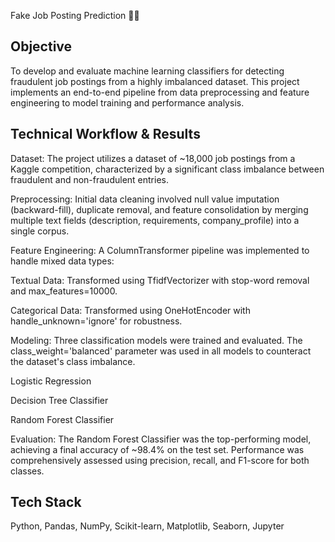 Fake Job Posting Prediction 👨‍💻
## Objective
To develop and evaluate machine learning classifiers for detecting fraudulent job postings from a highly imbalanced dataset. This project implements an end-to-end pipeline from data preprocessing and feature engineering to model training and performance analysis.

## Technical Workflow & Results
Dataset: The project utilizes a dataset of ~18,000 job postings from a Kaggle competition, characterized by a significant class imbalance between fraudulent and non-fraudulent entries.

Preprocessing: Initial data cleaning involved null value imputation (backward-fill), duplicate removal, and feature consolidation by merging multiple text fields (description, requirements, company_profile) into a single corpus.

Feature Engineering: A ColumnTransformer pipeline was implemented to handle mixed data types:

Textual Data: Transformed using TfidfVectorizer with stop-word removal and max_features=10000.

Categorical Data: Transformed using OneHotEncoder with handle_unknown='ignore' for robustness.

Modeling: Three classification models were trained and evaluated. The class_weight='balanced' parameter was used in all models to counteract the dataset's class imbalance.

Logistic Regression

Decision Tree Classifier

Random Forest Classifier

Evaluation: The Random Forest Classifier was the top-performing model, achieving a final accuracy of ~98.4% on the test set. Performance was comprehensively assessed using precision, recall, and F1-score for both classes.

## Tech Stack
Python, Pandas, NumPy, Scikit-learn, Matplotlib, Seaborn, Jupyter
